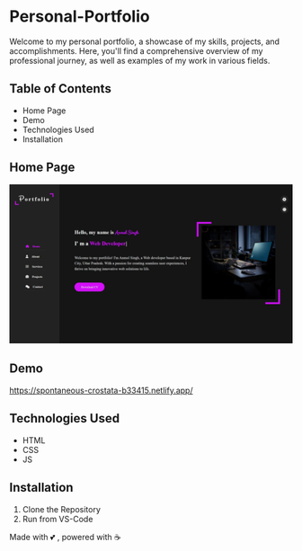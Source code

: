 # Personal-Portfolio
Welcome to my personal portfolio, a showcase of my skills, projects, and accomplishments. Here, you'll find a comprehensive overview of my professional journey, as well as examples of my work in various fields.

## Table of Contents
- Home Page
- Demo
- Technologies Used
- Installation

## Home Page

![Logo](https://github.com/Anmol-26/Personal-Portfolio/blob/main/Portfolio/images/Projects/portfolio.jpg)

## Demo
https://spontaneous-crostata-b33415.netlify.app/

## Technologies Used
- HTML
- CSS
- JS

## Installation
1. Clone the Repository
2. Run from VS-Code

Made with 💕 , powered with ☕
